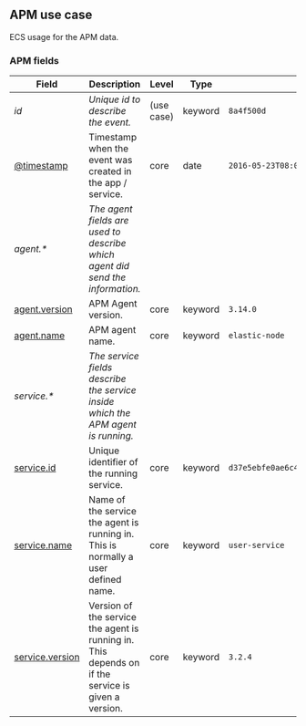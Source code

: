 ## APM use case

ECS usage for the APM data.

### <a name="apm"></a> APM fields


| Field  | Description  | Level  | Type  | Example  |
|---|---|---|---|---|
| <a name="id"></a>*id* | *Unique id to describe the event.* | (use case) | keyword | `8a4f500d` |
| [@timestamp](https://github.com/elastic/ecs#@timestamp)  | Timestamp when the event was created in the app / service. | core | date | `2016-05-23T08:05:34.853Z` |
| <a name="agent.&ast;"></a>*agent.&ast;* | *The agent fields are used to describe which agent did send the information.<br/>* |  |  |  |
| [agent.version](https://github.com/elastic/ecs#agent.version)  | APM Agent version. | core | keyword | `3.14.0` |
| [agent.name](https://github.com/elastic/ecs#agent.name)  | APM agent name. | core | keyword | `elastic-node` |
| <a name="service.&ast;"></a>*service.&ast;* | *The service fields describe the service inside which the APM agent is running.<br/>* |  |  |  |
| [service.id](https://github.com/elastic/ecs#service.id)  | Unique identifier of the running service. | core | keyword | `d37e5ebfe0ae6c4972dbe9f0174a1637bb8247f6` |
| [service.name](https://github.com/elastic/ecs#service.name)  | Name of the service the agent is running in. This is normally a user defined name. | core | keyword | `user-service` |
| [service.version](https://github.com/elastic/ecs#service.version)  | Version of the service the agent is running in. This depends on if the service is given a version. | core | keyword | `3.2.4` |



